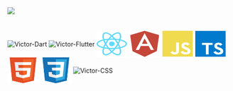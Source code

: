 <div>
  <img height="180em" src="https://github-readme-stats.vercel.app/api/top-langs/?username=VictorBratfisch&layout=compact&langs_count=6"/>
</div> 
<br>
<br>
<div>
   <img align="center" alt="Victor-Dart" height="60" width="70" 
  src="https://cdn.jsdelivr.net/gh/devicons/devicon/icons/dart/dart-original.svg">
<img align="center" alt="Victor-Flutter" height="60" width="70"  
  src="https://cdn.jsdelivr.net/gh/devicons/devicon/icons/flutter/flutter-original.svg">
  <img align="center" alt="Victor-React" height="60" width="70" src="https://raw.githubusercontent.com/devicons/devicon/master/icons/react/react-original.svg">
  <img align="center" alt="Victor-Angular" height="60" width="70" src="https://raw.githubusercontent.com/devicons/devicon/master/icons/angularjs/angularjs-plain.svg">
  <img align="center" alt="Victor-Js" height="60" width="70" src="https://raw.githubusercontent.com/devicons/devicon/master/icons/javascript/javascript-plain.svg">
  <img align="center" alt="Victor-Ts" height="60" width="70" src="https://raw.githubusercontent.com/devicons/devicon/master/icons/typescript/typescript-plain.svg">
  <img align="center" alt="Victor-HTML" height="60" width="70" src="https://raw.githubusercontent.com/devicons/devicon/master/icons/html5/html5-original.svg">
  <img align="center" alt="Victor-CSS" height="60" width="70" src="https://raw.githubusercontent.com/devicons/devicon/master/icons/css3/css3-original.svg">
  <img align="center" alt="Victor-CSS" height="60" width="70" src="https://raw.githubusercontent.com/devicons/devicon/master/icons/node/node-original.svg">
</div>
